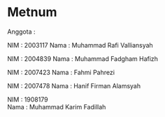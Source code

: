 # Metnum

Anggota :

NIM  : 2003117
Nama : Muhammad Rafi Valliansyah

NIM  : 2004839
Nama : Muhammad Fadgham Hafizh

NIM  : 2007423
Nama : Fahmi Pahrezi

NIM  : 2007478
Nama : Hanif Firman Alamsyah

NIM  : 1908179	
Nama : Muhammad Karim Fadillah 
